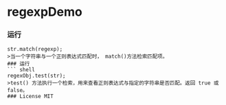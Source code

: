 # regexpDemo
### 运行
``` shell
str.match(regexp);
>当一个字符串与一个正则表达式匹配时， match()方法检索匹配项。
### 运行
``` shell
regexObj.test(str);
>test() 方法执行一个检索，用来查看正则表达式与指定的字符串是否匹配。返回 true 或 false。
### License MIT
